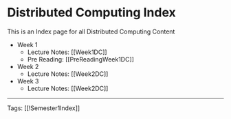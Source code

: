 # Distributed Computing Index

This is an Index page for all Distributed Computing Content

- Week 1
	- Lecture Notes: [[Week1DC]]
	- Pre Reading: [[PreReadingWeek1DC]]
- Week 2
	- Lecture Notes: [[Week2DC]]
- Week 3
	- Lecture Notes: [[Week2DC]]

---
Tags: [[!Semester1Index]]